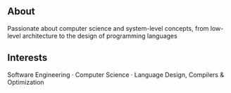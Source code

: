 
## About
Passionate about computer science and system-level concepts, from low-level architecture to the design of programming languages 

## Interests
Software Engineering · Computer Science · Language Design, Compilers & Optimization
